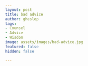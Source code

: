 ```yaml
---
layout: post
title: bad advice
author: gheslop
tags:
- Counsel
- Advice
- Wisdom
image: assets/images/bad-advice.jpg
featured: false
hidden: false

---
```

